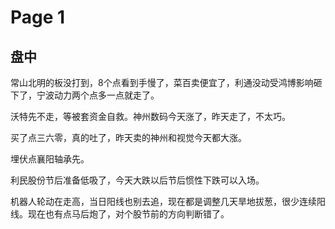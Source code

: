 # Page 1

## 盘中

常山北明的板没打到，8个点看到手慢了，菜百卖便宜了，利通没动受鸿博影响砸下了，宁波动力两个点多一点就走了。

沃特先不走，等被套资金自救。神州数码今天涨了，昨天走了，不太巧。

买了点三六零，真的吐了，昨天卖的神州和视觉今天都大涨。

埋伏点襄阳轴承先。

利民股份节后准备低吸了，今天大跌以后节后惯性下跌可以入场。

机器人轮动在走高，当日阳线也别去追，现在都是调整几天旱地拔葱，很少连续阳线。现在也有点马后炮了，对个股节前的方向判断错了。
